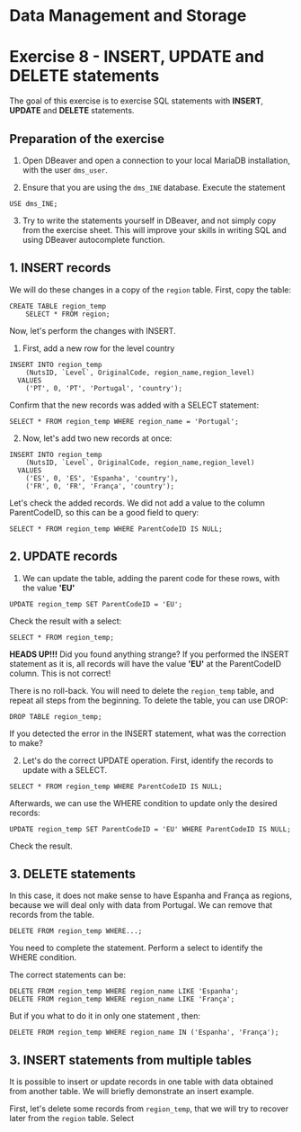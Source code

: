 # Data Management and Storage

# Exercise 8 - INSERT, UPDATE and DELETE statements

The goal of this exercise is to exercise SQL statements with **INSERT**, **UPDATE**
and **DELETE** statements.

## Preparation of the exercise

1. Open DBeaver and open a connection to your local MariaDB installation, with the 
user `dms_user`.

2. Ensure that you are using the `dms_INE` database. Execute the statement
```
USE dms_INE;
```
3. Try to write the statements yourself in DBeaver, and not simply copy from the exercise sheet. This will improve your skills in writing SQL and using DBeaver 
autocomplete function.


## 1. INSERT records

We will do these changes in a copy of the `region` table. First, copy the table:

```
CREATE TABLE region_temp
    SELECT * FROM region;
```
Now, let's perform the changes with INSERT. 

1. First, add a new row for the level country

```
INSERT INTO region_temp 
    (NutsID, `Level`, OriginalCode, region_name,region_level)
  VALUES 
    ('PT', 0, 'PT', 'Portugal', 'country');
```

  Confirm that the new records was added with a SELECT statement:

```
SELECT * FROM region_temp WHERE region_name = 'Portugal'; 
```

2. Now, let's add two new records at once:

```
INSERT INTO region_temp 
    (NutsID, `Level`, OriginalCode, region_name,region_level)
  VALUES 
    ('ES', 0, 'ES', 'Espanha', 'country'),
    ('FR', 0, 'FR', 'França', 'country');
```
Let's check the added records. We did not add a value to the column ParentCodeID,
so this can be a good field to query: 
```
SELECT * FROM region_temp WHERE ParentCodeID IS NULL; 
```


## 2. UPDATE records

1. We can update the table, adding the parent code for these rows, with the value 
**'EU'**

```
UPDATE region_temp SET ParentCodeID = 'EU';
```
Check the result with a select:
```
SELECT * FROM region_temp; 
```
**HEADS UP!!!** Did you found anything strange? If you performed the INSERT 
statement as it is, all records will have the value **'EU'** at the ParentCodeID 
column. This is not correct!

There is no roll-back. You will need to delete the `region_temp` table, and repeat 
all steps from the beginning. To delete the table, you can use DROP:

```
DROP TABLE region_temp;
```
If you detected the error in the INSERT statement, what was the correction to make?

2. Let's do the correct UPDATE operation. First, identify the records to update with a SELECT.

```
SELECT * FROM region_temp WHERE ParentCodeID IS NULL;
```
Afterwards, we can use the WHERE condition to update only the desired records:
```
UPDATE region_temp SET ParentCodeID = 'EU' WHERE ParentCodeID IS NULL;
```
Check the result.



## 3. DELETE statements

In this case, it does not make sense to have Espanha and França as regions, 
because we will deal only with data from Portugal. We can remove that records 
from the table.

```
DELETE FROM region_temp WHERE...;
```
You need to complete the statement. Perform a select to identify the WHERE condition.

The correct statements can be:

```
DELETE FROM region_temp WHERE region_name LIKE 'Espanha';
DELETE FROM region_temp WHERE region_name LIKE 'França';
```

But if you what to do it in only one statement , then:
```
DELETE FROM region_temp WHERE region_name IN ('Espanha', 'França');
```


## 3. INSERT statements from multiple tables
It is possible to insert or update records in one table with data obtained from 
another table. We will briefly demonstrate an insert example. 

First, let's delete some records from `region_temp`, that we will try to recover 
later from the `region` table. Select 




